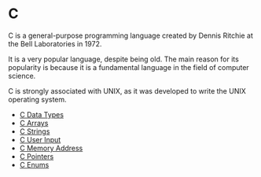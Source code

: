 # C

C is a general-purpose programming language created by Dennis Ritchie at the Bell Laboratories in 1972.

It is a very popular language, despite being old. The main reason for its popularity is because it is a fundamental language in the field of computer science.

C is strongly associated with UNIX, as it was developed to write the UNIX operating system.

- [C Data Types](./c-basic-data-types.md)
- [C Arrays](./c-arrays.md)
- [C Strings](./c-strings.md)
- [C User Input](./c-user-input.md)
- [C Memory Address](./c-memory-address.md)
- [C Pointers](./c-pointers.md)
- [C Enums](./c-enums.md)
